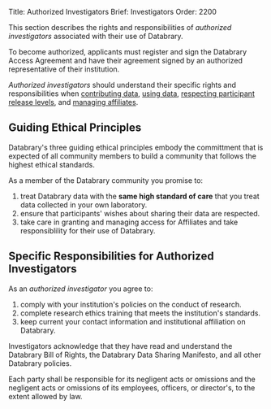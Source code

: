 Title: Authorized Investigators
Brief: Investigators
Order: 2200

This section describes the rights and responsibilities of *authorized investigators* associated with their use of Databrary.

To become authorized, applicants must register and sign the Databrary Access Agreement and have their agreement signed by an authorized representative of their institution.

*Authorized investigators* should understand their specific rights and responsibilities when [contributing data](|filename|investigators/contributing.md), [using data](|filename|investigators/using-data.md), [respecting participant release levels](|filename|investigators/sharing-principles.md), and [managing affiliates](|filename|investigators/affiliates.md).

## Guiding Ethical Principles

Databrary's three guiding ethical principles embody the committment that is expected of all community members to build a community that follows the highest ethical standards.

As a member of the Databrary community you promise to:

1. treat Databrary data with the **same high standard of care** that you treat data collected in your own laboratory.
1. ensure that participants' wishes about sharing their data are respected. 
1. take care in granting and managing access for Affiliates and take responsiblility for their use of Databrary.


## Specific Responsibilities for Authorized Investigators

As an *authorized investigator* you agree to:

1. comply with your institution's policies on the conduct of research.
1. complete research ethics training that meets the institution's standards.
1. keep current your contact information and institutional affiliation on Databrary.

Investigators acknowledge that they have read and understand the Databrary Bill of Rights, the Databrary Data Sharing Manifesto, and all other Databrary policies.

Each party shall be responsible for its negligent acts or omissions and the negligent acts or omissions of its employees, officers, or director's, to the extent allowed by law.